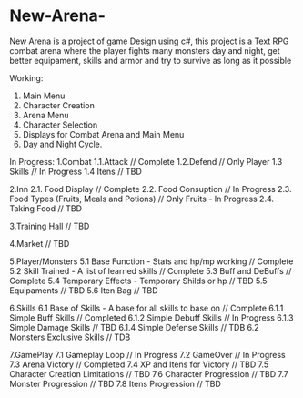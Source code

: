 # New-Arena-

New Arena is a project of game Design using c#, this project is a Text RPG combat arena where the player fights many monsters day and night, get better equipament, skills and armor and try to survive as long as it possible 

Working: 
  1. Main Menu 
  2. Character Creation 
  3. Arena Menu 
  4. Character Selection 
  5. Displays for Combat Arena and Main Menu 
  6. Day and Night Cycle.

In Progress: 
  1.Combat
    1.1.Attack // Complete
    1.2.Defend // Only Player
    1.3 Skills // In Progress
    1.4 Itens // TBD 
    
  2.Inn
    2.1. Food Display // Complete
    2.2. Food Consuption // In Progress
    2.3. Food Types (Fruits, Meals and Potions) // Only Fruits - In Progress
    2.4. Taking Food // TBD 
    
  3.Training Hall // TBD
  
  4.Market // TBD 
  
  5.Player/Monsters
    5.1 Base Function - Stats and hp/mp working // Complete
    5.2 Skill Trained - A list of learned skills // Complete
    5.3 Buff and DeBuffs // Complete 
    5.4 Temporary Effects - Temporary Shilds or hp // TBD
    5.5 Equipaments // TBD
    5.6 Iten Bag // TBD
    
  6.Skills 
    6.1 Base of Skills - A base for all skills to base on // Complete
      6.1.1 Simple Buff Skills // Completed 
      6.1.2 Simple Debuff Skills // In Progress
      6.1.3 Simple Damage Skills // TBD
      6.1.4 Simple Defense Skills // TDB 
    6.2 Monsters Exclusive Skills // TDB
    
  7.GamePlay
    7.1 Gameplay Loop // In Progress
    7.2 GameOver // In Progress
    7.3 Arena Victory // Completed
    7.4 XP and Itens for Victory // TBD
    7.5 Character Creation Limitations // TBD
    7.6 Character Progression // TBD
    7.7 Monster Progression // TBD
    7.8 Itens Progression // TBD  
